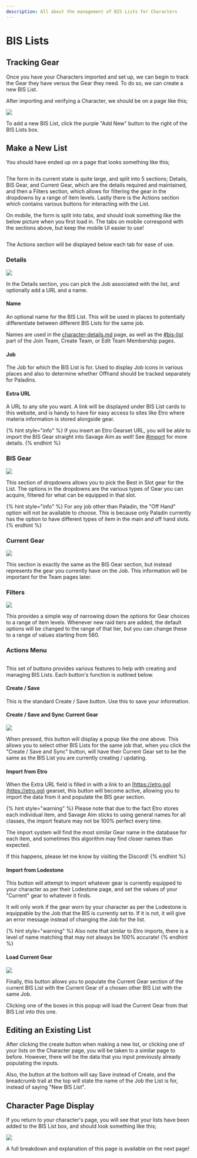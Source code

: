 ```yaml
---
description: All about the management of BIS Lists for Characters
---
```


# BIS Lists

## Tracking Gear

Once you have your Characters imported and set up, we can begin to track the Gear they have versus the Gear they need. To do so, we can create a new BIS List.&#x20;

After importing and verifying a Character, we should be on a page like this;

![](<../.gitbook/assets/image (8) (1) (1).png>)

To add a new BIS List, click the purple "Add New" button to the right of the BIS Lists box.

## Make a New List

You should have ended up on a page that looks something like this;

<figure><img src="../.gitbook/assets/image.png" alt=""><figcaption></figcaption></figure>

The form in its current state is quite large, and split into 5 sections; Details, BIS Gear, and Current Gear, which are the details required and maintained, and then a Filters section, which allows for filtering the gear in the dropdowns by a range of item levels. Lastly there is the Actions section which contains various buttons for interacting with the List.

On mobile, the form is split into tabs, and should look something like the below picture when you first load in. The tabs on mobile correspond with the sections above, but keep the mobile UI easier to use!

<figure><img src="../.gitbook/assets/image (1).png" alt=""><figcaption></figcaption></figure>

The Actions section will be displayed below each tab for ease of use.

### Details

![](<../.gitbook/assets/image (3) (2).png>)

In the Details section, you can pick the Job associated with the list, and optionally add a URL and a name.&#x20;

#### Name

An optional name for the BIS List. This will be used in places to potentially differentiate between different BIS Lists for the same job.

Names are used in the [character-details.md](character-details.md "mention") page, as well as the [#bis-list](../teams/create-a-team.md#bis-list "mention") part of the Join Team, Create Team, or Edit Team Membership pages.

#### Job

The Job for which the BIS List is for. Used to display Job icons in various places and also to determine whether Offhand should be tracked separately for Paladins.

#### Extra URL

A URL to any site you want. A link will be displayed under BIS List cards to this website, and is handy to have for easy access to sites like Etro where materia information is stored alongside gear.

{% hint style="info" %}
If you insert an Etro Gearset URL, you will be able to import the BIS Gear straight into Savage Aim as well! See [#import](bis-lists.md#import "mention") for more details.
{% endhint %}

### BIS Gear

![](<../.gitbook/assets/image (17) (1) (1).png>)

This section of dropdowns allows you to pick the Best in Slot gear for the List. The options in the dropdowns are the various types of Gear you can acquire, filtered for what can be equipped in that slot.

{% hint style="info" %}
For any job other than Paladin, the "Off Hand" option will not be available to choose. This is because only Paladin currently has the option to have different types of item in the main and off hand slots.
{% endhint %}

### Current Gear

![](<../.gitbook/assets/image (25) (1) (1) (1).png>)

This section is exactly the same as the BIS Gear section, but instead represents the gear you currently have on the Job. This information will be important for the Team pages later.

### Filters

![](<../.gitbook/assets/image (3) (3).png>)

This provides a simple way of narrowing down the options for Gear choices to a range of item levels. Whenever new raid tiers are added, the default options will be changed to the range of that tier, but you can change these to a range of values starting from 560.

### Actions Menu

<figure><img src="../.gitbook/assets/image (2).png" alt=""><figcaption></figcaption></figure>

This set of buttons provides various features to help with creating and managing BIS Lists. Each button's function is outlined below.

#### Create / Save

This is the standard Create / Save button. Use this to save your information.

#### Create / Save and Sync Current Gear

![](<../.gitbook/assets/image (29).png>)

When pressed, this button will display a popup like the one above. This allows you to select other BIS Lists for the same job that, when you click the "Create / Save and Sync" button, will have their Current Gear set to be the same as the BIS List you are currently creating / updating.

#### Import from Etro

When the Extra URL field is filled in with a link to an [https://etro.gg](https://etro.gg) gearset, this button will become active, allowing you to import the data from it and populate the BIS gear section.

{% hint style="warning" %}
Please note that due to the fact Etro stores each individual item, and Savage Aim sticks to using general names for all classes, the import feature may not be 100% perfect every time.

The import system will find the most similar Gear name in the database for each item, and sometimes this algorithm may find closer names than expected.

If this happens, please let me know by visiting the Discord!
{% endhint %}

#### Import from Lodestone

This button will attempt to import whatever gear is currently equipped to your character as per their Lodestone page, and set the values of your "Current" gear to whatever it finds.

It will only work if the gear worn by your character as per the Lodestone is equippable by the Job that the BIS is currently set to. If it is not, it will give an error message instead of changing the Job for the list.

{% hint style="warning" %}
Also note that similar to Etro imports, there is a level of name matching that may not always be 100% accurate!
{% endhint %}

#### Load Current Gear

![](<../.gitbook/assets/image (26) (2).png>)

Finally, this button allows you to populate the Current Gear section of the current BIS List with the Current Gear of a chosen other BIS List with the same Job.

Clicking one of the boxes in this popup will load the Current Gear from that BIS List into this one.

## Editing an Existing List

After clicking the create button when making a new list, or clicking one of your lists on the Character page, you will be taken to a similar page to before. However, there will be the data that you input previously already populating the inputs.

Also, the button at the bottom will say Save instead of Create, and the breadcrumb trail at the top will state the name of the Job the List is for, instead of saying "New BIS List".

## Character Page Display

If you return to your character's page, you will see that your lists have been added to the BIS List box, and should look something like this;

![](<../.gitbook/assets/image (18) (1).png>)

A full breakdown and explanation of this page is available on the next page!
